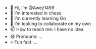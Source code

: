 - 👋 Hi, I’m @Awez1459
- 👀 I’m interested in chess
- 🌱 I’m currently learning Go
- 💞️ I’m looking to collaborate on my own
- 📫 How to reach me: I have no idea
- 😄 Pronouns: ...
- ⚡ Fun fact: ...

<!---
Awez1459/Awez1459 is a ✨ special ✨ repository because its `README.md` (this file) appears on your GitHub profile.
You can click the Preview link to take a look at your changes.
--->
